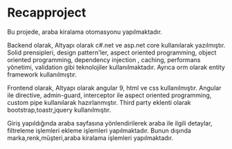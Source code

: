 # Recapproject

Bu projede, araba kiralama otomasyonu yapılmaktadır. 

Backend olarak,
Altyapı olarak c#.net ve asp.net core kullanılarak yazılmıştır.
Solid prensipleri, design pattern'ler, aspect oriented programming, object oriented programming, dependency injection
, caching, performans yönetimi, validation gibi teknolojiler kullanılmaktadır.
Ayrıca orm olarak entity framework kullanılmıştır.

Frontend olarak,
Altyapı olarak angular 9, html ve css kullanılmıştır.
Angular ile directive, admin-guard, interceptor ile aspect oriented programming, custom pipe kullanılarak hazırlanmıştır.
Third party eklenti olarak bootstrap,toastr,jquery kullanılmıştır.

Giriş yapıldığında araba sayfasına yönlendirilerek araba ile ilgili detaylar, filtreleme işlemleri ekleme işlemleri yapılmaktadır.
Bunun dışında marka,renk,müşteri,araba kiralama işlemleri yapılmaktadır.


